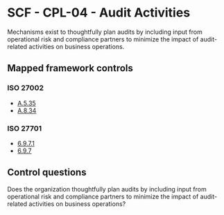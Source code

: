 # SCF - CPL-04 - Audit Activities
Mechanisms exist to thoughtfully plan audits by including input from operational risk and compliance partners to minimize the impact of audit-related activities on business operations.
## Mapped framework controls
### ISO 27002
- [A.5.35](../iso27002/a-5.md#a535)
- [A.8.34](../iso27002/a-8.md#a834)
  
### ISO 27701
- [6.9.7.1](../iso27701/6971.md)
- [6.9.7](../iso27701/697.md)
  
## Control questions
Does the organization thoughtfully plan audits by including input from operational risk and compliance partners to minimize the impact of audit-related activities on business operations?
  